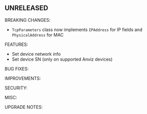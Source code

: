 ## UNRELEASED
BREAKING CHANGES:

* `TcpParameters` class now implements `IPAddress` for IP fields and `PhysicalAddress` for MAC

FEATURES:

* Set device network info
* Set device SN (only on supported Anviz devices)

BUG FIXES:

IMPROVEMENTS:

SECURITY:

MISC:

UPGRADE NOTES:
